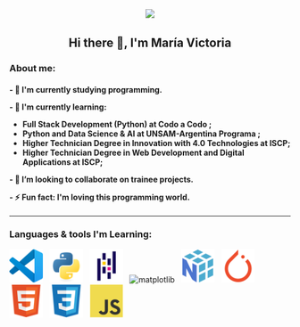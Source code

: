 <div id="header" align="center">
  <img src="https://media.giphy.com/media/436hhtZJQAT86nomhG/giphy.gif" width="30%">
  <h2 style="font-weight: bold;">Hi there 👋, I'm María Victoria</h2>
</div>

<div>
  <h3>About me:</h3>
</div>

<h4>
<p>- 🔭 I'm currently studying programming.</p>
<p>- 🌱 I'm currently learning:</p>
<ul>
  <li>Full Stack Development (Python) at Codo a Codo ; </li>
  <li>Python and Data Science & AI at UNSAM-Argentina Programa ;</li>
  <li>Higher Technician Degree in Innovation with 4.0 Technologies at ISCP;</li>
  <li>Higher Technician Degree in Web Development and Digital Applications at ISCP;</li>
</ul>


  <p>- 👯 I’m looking to collaborate on trainee projects.</p>
  <p>- ⚡ Fun fact: I'm loving this programming world.</p>
</h4>

---

<div id="header" align="left">
  <span class="iconify" data-icon="eos-icons:machine-learning" data-inline="false"></span>
  <h3> Languages & tools I'm Learning:</h3>
</div>

<div>
  <img src="https://github.com/devicons/devicon/blob/master/icons/vscode/vscode-original.svg" title="vsc" alt="vsc" width="60" height="60" /> &nbsp;
  <img src="https://github.com/devicons/devicon/blob/master/icons/python/python-original.svg" title="python" alt="python"  width="60" height="60" /> &nbsp;
  <img src="https://github.com/devicons/devicon/blob/master/icons/pandas/pandas-original.svg" title="pandas" alt="pandas"width="60" height="60" /> &nbsp;
  <img src="https://raw.githubusercontent.com/matplotlib/matplotlib/master/doc/_static/logo2_compressed.svg" title="matplotlib" alt="matplotlib"  width="60" height="60" /> &nbsp;
  <img src="https://github.com/devicons/devicon/blob/master/icons/numpy/numpy-original.svg" title="numpy" alt="numpy"  width="60" height="60" /> &nbsp;
  <img src="https://github.com/devicons/devicon/blob/master/icons/pytorch/pytorch-original.svg" title="pytorch" alt="pytorch" width="60" height="60" /> &nbsp;
  <img src="https://github.com/devicons/devicon/blob/master/icons/html5/html5-original.svg" title="HTML5" alt="HTML5"width="60" height="60" /> &nbsp;
  <img src="https://github.com/devicons/devicon/blob/master/icons/css3/css3-original.svg" title="css3" alt="css3" width="60" height="60" /> &nbsp;
  <img src="https://github.com/devicons/devicon/blob/master/icons/javascript/javascript-original.svg" title="javascript" alt="javascript" width="60" height="60" /> &nbsp;
</div>

